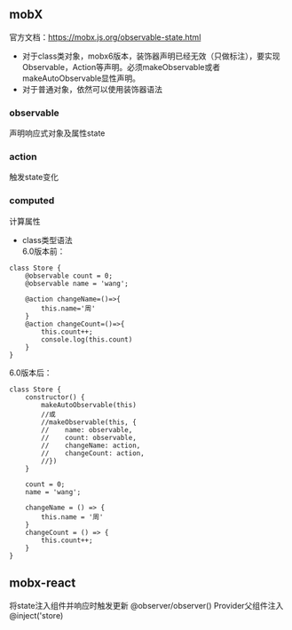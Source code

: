 ## mobX

官方文档：https://mobx.js.org/observable-state.html

- 对于class类对象，mobx6版本，装饰器声明已经无效（只做标注），要实现Observable，Action等声明。必须makeObservable或者makeAutoObservable显性声明。
- 对于普通对象，依然可以使用装饰器语法

### observable

声明响应式对象及属性state

### action

触发state变化

### computed  

计算属性


- class类型语法  
6.0版本前：
```
class Store {
    @observable count = 0;
    @observable name = 'wang';

    @action changeName=()=>{
        this.name='周'
    }
    @action changeCount=()=>{
        this.count++;
        console.log(this.count)
    }
}

```

6.0版本后：
```
class Store {
    constructor() {
        makeAutoObservable(this)
        //或
        //makeObservable(this, {
        //    name: observable,
        //    count: observable,
        //    changeName: action,
        //    changeCount: action,
        //})
    }

    count = 0;
    name = 'wang';

    changeName = () => {
        this.name = '周'
    }
    changeCount = () => {
        this.count++;
    }
}
```





## mobx-react

将state注入组件并响应时触发更新 @observer/observer()
Provider父组件注入 @inject('store)